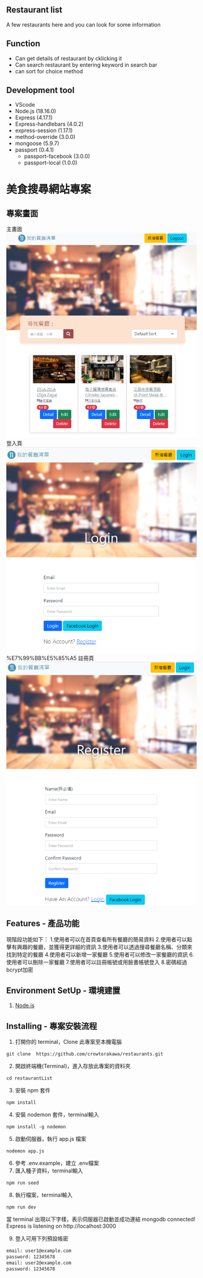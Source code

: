 Restaurant list
--
A few restaurants here and you can look for some information

Function 
--
* Can get details of restaurant by cklicking it
* Can search restaurant by entering keyword in search bar
* can sort for choice method


Development tool 
--
* VScode
* Node.js (18.16.0)
* Express (4.17.1)
* Express-handlebars (4.0.2)
* express-session (1.17.1)
* method-override (3.0.0)
* mongoose (5.9.7)
* passport (0.4.1)
    * passport-facebook (3.0.0)
    * passport-local (1.0.0)

# 美食搜尋網站專案

## 專案畫面
主畫面
![image](/%E8%8F%9C%E5%96%AE%E9%A6%96%E9%A0%81.png)
登入頁
![image](/%E7%99%BB%E5%85%A5.png)
%E7%99%BB%E5%85%A5
註冊頁
![image](/%E8%A8%BB%E5%86%8A.png)

## Features - 產品功能

現階段功能如下：
    1.使用者可以在首頁查看所有餐廳的簡易資料
    2.使用者可以點擊有興趣的餐廳，並獲得更詳細的資訊
    3.使用者可以透過搜尋餐廳名稱、分類來找到特定的餐廳
    4.使用者可以新增一家餐廳
    5.使用者可以修改一家餐廳的資訊
    6.使用者可以刪除一家餐廳
    7.使用者可以註冊帳號或用臉書帳號登入
    8.密碼經過bcrypt加密

## Environment SetUp - 環境建置

1. [Node.js](https://nodejs.org/en/)

## Installing - 專案安裝流程

1. 打開你的 terminal，Clone 此專案至本機電腦

```
git clone  https://github.com/crowtorakawa/restaurants.git
```

2. 開啟終端機(Terminal)，進入存放此專案的資料夾

```
cd restaurantList
```

3. 安裝 npm 套件

```
npm install 
```

4. 安裝 nodemon 套件，terminal輸入
```
npm install -g nodemon
```

5. 啟動伺服器，執行 app.js 檔案

```
nodemon app.js
```

6. 參考 .env.example，建立 .env檔案
7. 匯入種子資料，terminal輸入
```
npm run seed
```
8. 執行檔案，terminal輸入
```
npm run dev
```
當 terminal 出現以下字樣，表示伺服器已啟動並成功連結
mongodb connected!
Express is listening on http://localhost:3000

9. 登入可用下列預設帳密
```
email: user1@example.com
password: 12345678
email: user2@example.com
password: 12345678
```

